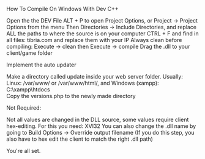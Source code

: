 

How To Compile On Windows With Dev C++

Open the the DEV File
ALT + P to open Project Options, or Project -> Project Options from the menu
Then Directories -> Include Directories, and replace ALL the paths to where the source is on your computer
CTRL + F and find in all files: tibria.com and replace them with your IP
Always clean before compiling: Execute -> clean then Execute -> compile
Drag the .dll to your client/game folder




Implement the auto updater

Make a directory called update inside your web server folder. Usually: Linux: /var/www/ or /var/www/html/, and Windows (xampp): C:\xampp\htdocs\
Copy the versions.php to the newly made directory

Not Required:

Not all values are changed in the DLL source, some values require client hex-editing. For this you need: XVI32
You can also change the .dll name by going to Build Options -> Override output filename (If you do this step, you also have to hex edit the client to match the right .dll path)

You're all set.
